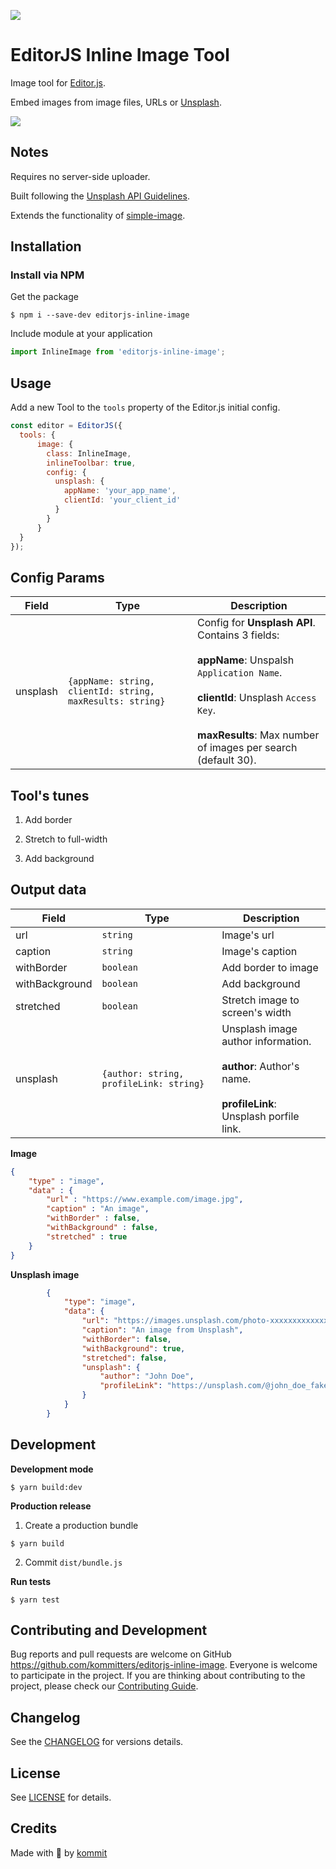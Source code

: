 ![](https://badgen.net/badge/Editor.js/v2.0/blue)

# EditorJS Inline Image Tool

Image tool for [Editor.js](https://editorjs.io).

Embed images from image files, URLs or [Unsplash](https://unsplash.com/).

![](assets/demo.gif)

## Notes

Requires no server-side uploader.

Built following the [Unsplash API Guidelines](https://help.unsplash.com/en/articles/2511245-unsplash-api-guidelines).

Extends the functionality of [simple-image](https://github.com/editor-js/simple-image).

## Installation

### Install via NPM
Get the package
```shell
$ npm i --save-dev editorjs-inline-image
```

Include module at your application

```javascript
import InlineImage from 'editorjs-inline-image';
```

## Usage

Add a new Tool to the `tools` property of the Editor.js initial config.

```javascript
const editor = EditorJS({
  tools: {
      image: {
        class: InlineImage,
        inlineToolbar: true,
        config: {
          unsplash: {
            appName: 'your_app_name',
            clientId: 'your_client_id'
          }
        }
      }
  }
});
```

## Config Params

| Field          | Type      | Description                     |
| -------------- | --------- | ------------------------------- |
| unsplash       | `{appName: string, clientId: string, maxResults: string}`  | Config for **Unsplash API**. Contains 3 fields: <br><br> **appName**: Unspalsh `Application Name`. <br><br> **clientId**: Unsplash `Access Key`. <br><br> **maxResults**: Max number of images per search (default 30).                    |

## Tool's tunes

1. Add border

2. Stretch to full-width

3. Add background

## Output data

| Field          | Type      | Description                     |
| -------------- | --------- | ------------------------------- |
| url            | `string`  | Image's url                     |
| caption        | `string`  | Image's caption                 |
| withBorder     | `boolean` | Add border to image             |
| withBackground | `boolean` | Add background          |
| stretched      | `boolean` | Stretch image to screen's width |
| unsplash       | `{author: string, profileLink: string}` | Unsplash image author information. <br><br> **author**: Author's name. <br><br> **profileLink**: Unsplash porfile link.

**Image**

```json
{
    "type" : "image",
    "data" : {
        "url" : "https://www.example.com/image.jpg",
        "caption" : "An image",
        "withBorder" : false,
        "withBackground" : false,
        "stretched" : true
    }
}
```

**Unsplash image**

```json
        {
            "type": "image",
            "data": {
                "url": "https://images.unsplash.com/photo-xxxxxxxxxxxxxxxxx",
                "caption": "An image from Unsplash",
                "withBorder": false,
                "withBackground": true,
                "stretched": false,
                "unsplash": {
                    "author": "John Doe",
                    "profileLink": "https://unsplash.com/@john_doe_fake"
                }
            }
        }
```

## Development

**Development mode**
```shell
$ yarn build:dev
```

**Production release**
1. Create a production bundle
```shell
$ yarn build
```

2. Commit `dist/bundle.js`

**Run tests**
```shell
$ yarn test
```

## Contributing and Development
Bug reports and pull requests are welcome on GitHub https://github.com/kommitters/editorjs-inline-image. Everyone is welcome to participate in the project. If you are thinking about contributing to the project, please check our [Contributing Guide](https://github.com/kommitters/editorjs-inline-image/blob/master/CONTRIBUTING.md).

## Changelog
See the [CHANGELOG](https://github.com/kommitters/editorjs-inline-image/blob/master/CHANGELOG.md) for versions details.

## License
See [LICENSE](https://github.com/kommitters/editorjs-inline-image/blob/master/LICENSE) for details.

## Credits
Made with 💙 by [kommit](https://kommit.co)
